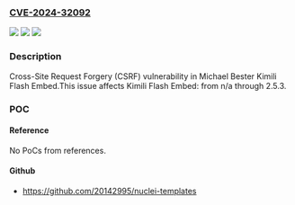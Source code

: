 ### [CVE-2024-32092](https://cve.mitre.org/cgi-bin/cvename.cgi?name=CVE-2024-32092)
![](https://img.shields.io/static/v1?label=Product&message=Kimili%20Flash%20Embed&color=blue)
![](https://img.shields.io/static/v1?label=Version&message=n%2Fa%3C%3D%202.5.3%20&color=brighgreen)
![](https://img.shields.io/static/v1?label=Vulnerability&message=CWE-352%20Cross-Site%20Request%20Forgery%20(CSRF)&color=brighgreen)

### Description

Cross-Site Request Forgery (CSRF) vulnerability in Michael Bester Kimili Flash Embed.This issue affects Kimili Flash Embed: from n/a through 2.5.3.

### POC

#### Reference
No PoCs from references.

#### Github
- https://github.com/20142995/nuclei-templates

